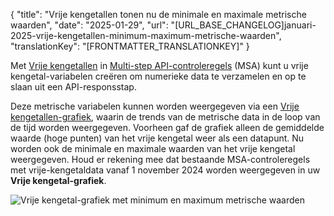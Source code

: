 {
  "title": "Vrije kengetallen tonen nu de minimale en maximale metrische waarden",
  "date": "2025-01-29",
  "url": "[URL_BASE_CHANGELOG]januari-2025-vrije-kengetallen-minimum-maximum-metrische-waarden",
  "translationKey": "[FRONTMATTER_TRANSLATIONKEY]"
}

Met [Vrije kengetallen]([LINK_URL_1]) in [Multi-step API-controleregels]([LINK_URL_2]) (MSA) kunt u vrije kengetal-variabelen creëren om numerieke data te verzamelen en op te slaan uit een API-responsstap.

Deze metrische variabelen kunnen worden weergegeven via een [Vrije kengetallen-grafiek]([LINK_URL_3]), waarin de trends van de metrische data in de loop van de tijd worden weergegeven. Voorheen gaf de grafiek alleen de gemiddelde waarde (hoge punten) van het vrije kengetal weer als een datapunt. Nu worden ook de minimale en maximale waarden van het vrije kengetal weergegeven. Houd er rekening mee dat bestaande MSA-controleregels met vrije-kengetaldata vanaf 1 november 2024 worden weergegeven in uw **Vrije kengetal-grafiek**.

![Vrije kengetal-grafiek met minimum en maximum metrische waarden]([LINK_URL_4])